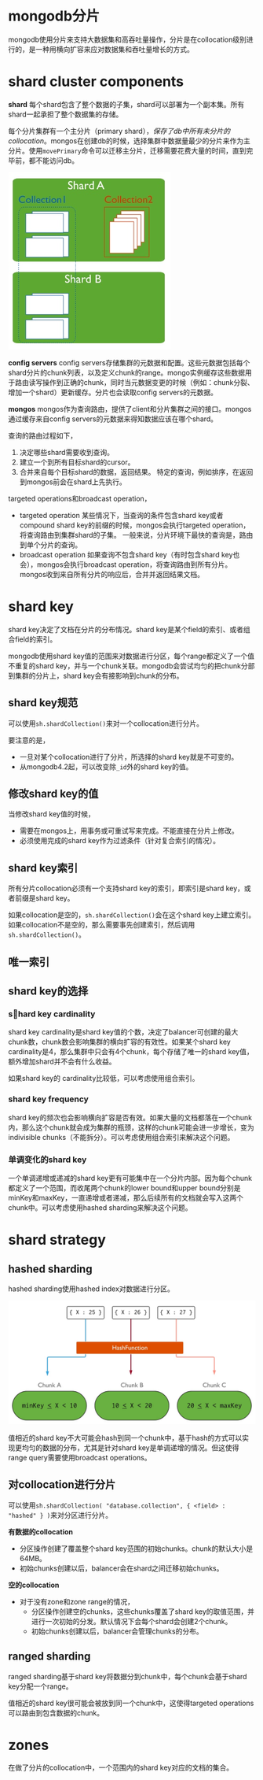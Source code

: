 # mongodb分片
mongodb使用分片来支持大数据集和高吞吐量操作，分片是在collocation级别进行的，是一种用横向扩容来应对数据集和吞吐量增长的方式。

# shard cluster components
**shard**
每个shard包含了整个数据的子集，shard可以部署为一个副本集。所有shard一起承担了整个数据集的存储。

每个分片集群有一个主分片（primary shard），*保存了db中所有未分片的collocation*。mongos在创建db的时候，选择集群中数据量最少的分片来作为主分片。使用`movePrimary`命令可以迁移主分片，迁移需要花费大量的时间，直到完毕前，都不能访问db。

![](media/15713864301319/15713941907560.jpg)

**config servers**
config servers存储集群的元数据和配置。这些元数据包括每个shard分片的chunk列表，以及定义chunk的range。mongo实例缓存这些数据用于路由读写操作到正确的chunk，同时当元数据变更的时候（例如：chunk分裂、增加一个shard）更新缓存。分片也会读取config servers的元数据。

**mongos**
mongos作为查询路由，提供了client和分片集群之间的接口。mongos通过缓存来自config servers的元数据来得知数据应该在哪个shard。

查询的路由过程如下，
1. 决定哪些shard需要收到查询。
2. 建立一个到所有目标shard的cursor。
3. 合并来自每个目标shard的数据，返回结果。
    特定的查询，例如排序，在返回到mongos前会在shard上先执行。

targeted operations和broadcast operation，
* targeted operation
    某些情况下，当查询的条件包含shard key或者compound shard key的前缀的时候，mongos会执行targeted operation，将查询路由到集群shard的子集。
    一般来说，分片环境下最快的查询是，路由到单个分片的查询。
* broadcast operation
    如果查询不包含shard key（有时包含shard key也会），mongos会执行broadcast operation，将查询路由到所有分片。mongos收到来自所有分片的响应后，合并并返回结果文档。

# shard key
shard key决定了文档在分片的分布情况。shard key是某个field的索引、或者组合field的索引。

mongodb使用shard key值的范围来对数据进行分区，每个range都定义了一个值不重复的shard key，并与一个chunk关联。mongodb会尝试均匀的把chunk分部到集群的分片上，shard key会有接影响到chunk的分布。

## shard key规范
可以使用`sh.shardCollection()`来对一个collocation进行分片。

要注意的是，
* 一旦对某个collocation进行了分片，所选择的shard key就是不可变的。
* 从mongodb4.2起，可以改变除`_id`外的shard key的值。

## 修改shard key的值
当修改shard key值的时候，
* 需要在mongos上，用事务或可重试写来完成。不能直接在分片上修改。
* 必须使用完成的shard key作为过滤条件（针对复合索引的情况）。

## shard key索引
所有分片collocation必须有一个支持shard key的索引，即索引是shard key，或者前缀是shard key。

如果collocation是空的，`sh.shardCollection()`会在这个shard key上建立索引。如果collocation不是空的，那么需要事先创建索引，然后调用`sh.shardCollection()`。

## 唯一索引

## shard key的选择
### shard key cardinality
shard key cardinality是shard key值的个数，决定了balancer可创建的最大chunk数，chunk数会影响集群的横向扩容的有效性。如果某个shard key cardinality是4，那么集群中只会有4个chunk，每个存储了唯一的shard key值，额外增加shard并不会有什么收益。

如果shard key的 cardinality比较低，可以考虑使用组合索引。

### shard key frequency
shard key的频次也会影响横向扩容是否有效。如果大量的文档都落在一个chunk内，那么这个chunk就会成为集群的瓶颈，这样的chunk可能会进一步增长，变为indivisible chunks（不能拆分）。可以考虑使用组合索引来解决这个问题。

### 单调变化的shard key
一个单调递增或递减的shard key更有可能集中在一个分片内部。因为每个chunk都定义了一个范围，而收尾两个chunk的lower bound和upper bound分别是minKey和maxKey，一直递增或者递减，那么后续所有的文档就会写入这两个chunk中。可以考虑使用hashed sharding来解决这个问题。

# shard strategy
## hashed sharding
hashed sharding使用hashed index对数据进行分区。

![](media/15713864301319/15715784849531.jpg)

值相近的shard key不大可能会hash到同一个chunk中，基于hash的方式可以实现更均匀的数据的分布，尤其是针对shard key是单调递增的情况。但这使得range query需要使用broadcast operations。

## 对collocation进行分片
可以使用`sh.shardCollection( "database.collection", { <field> : "hashed" } )`来对分区进行分片。

**有数据的collocation**
* 分区操作创建了覆盖整个shard key范围的初始chunks。chunk的默认大小是64MB。
* 初始chunks创建以后，balancer会在shard之间迁移初始chunks。

**空的collocation**
* 对于没有zone和zone range的情况，
    * 分区操作创建空的chunks，这些chunks覆盖了shard key的取值范围，并进行一次初始的分发。默认情况下会每个shard会创建2个chunk。
    * 初始chunks创建以后，balancer会管理chunks的分布。

## ranged sharding
ranged sharding基于shard key将数据分到chunk中，每个chunk会基于shard key分配一个range。

值相近的shard key很可能会被放到同一个chunk中，这使得targeted operations可以路由到包含数据的chunk。

# zones
在做了分片的collocation中，一个范围内的shard key对应的文档的集合。